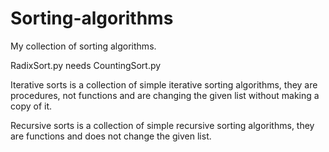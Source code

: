 # Sorting-algorithms
My collection of sorting algorithms.

RadixSort.py needs CountingSort.py

Iterative sorts is a collection of simple iterative sorting algorithms, they are procedures, not functions and are changing the given list without making a copy of it.

Recursive sorts is a collection of simple recursive sorting algorithms, they are functions and does not change the given list.
